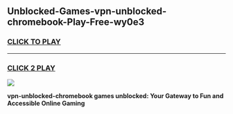 
## Unblocked-Games-vpn-unblocked-chromebook-Play-Free-wy0e3
<h3>
<a href="https://premium76.site?title=vpn-unblocked-chromebook&ref=21A">CLICK TO PLAY</a></h3>
<hr>

<h3>
<a href="https://premium76.site?title=vpn-unblocked-chromebook&ref=21A">CLICK 2 PLAY</a>
  
</h3>

<a href="https://premium76.site?title=vpn-unblocked-chromebook&ref=21A"><img src="https://clearcache.store/games.png"></a>


**vpn-unblocked-chromebook games unblocked: Your Gateway to Fun and Accessible Online Gaming**
